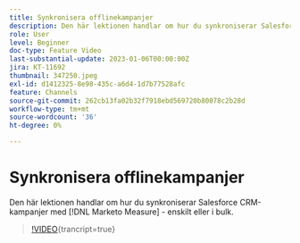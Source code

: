 ```yaml
---
title: Synkronisera offlinekampanjer
description: Den här lektionen handlar om hur du synkroniserar Salesforce CRM-kampanjer med [!DNL Marketo Measure] - enskilt eller i bulk.
role: User
level: Beginner
doc-type: Feature Video
last-substantial-update: 2023-01-06T00:00:00Z
jira: KT-11692
thumbnail: 347250.jpeg
exl-id: d1412325-8e98-435c-a6d4-1d7b77528afc
feature: Channels
source-git-commit: 262cb13fa02b32f7918ebd569720b80078c2b28d
workflow-type: tm+mt
source-wordcount: '36'
ht-degree: 0%

---
```


# Synkronisera offlinekampanjer

Den här lektionen handlar om hur du synkroniserar Salesforce CRM-kampanjer med [!DNL Marketo Measure] - enskilt eller i bulk.

>[!VIDEO](https://video.tv.adobe.com/v/347250/?learn=on){trancript=true}
